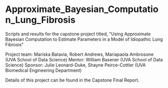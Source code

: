 # Approximate_Bayesian_Computation_Lung_Fibrosis
Scripts and results for the capstone project titled, "Using Approximate Bayesian Computation to Estimate Parameters in a Model of Idiopathic Lung Fibrosis" 

Project team: Mariska Batavia, Robert Andrews, Mariapaola Ambrosone (UVA School of Data Science)
Mentor: William Basener (UVA School of Data Science)
Sponsor: Julie Leonard-Duke, Shayne Peirce-Cottler (UVA Biomedical Engineering Department)

Details of this project can be found in the Capstone Final Report.

 

